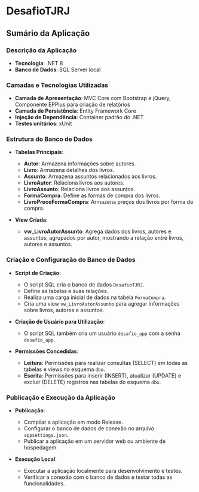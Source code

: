 # DesafioTJRJ

## Sumário da Aplicação

### Descrição da Aplicação

- **Tecnologia**: .NET 8
- **Banco de Dados**: SQL Server local

### Camadas e Tecnologias Utilizadas

- **Camada de Apresentação**: MVC Core com Bootstrap e jQuery, Componente EPPlus para criação de relatórios
- **Camada de Persistência**: Entity Framework Core
- **Injeção de Dependência**: Container padrão do .NET
- **Testes unitários**: xUnit

### Estrutura do Banco de Dados

- **Tabelas Principais**:
  - **Autor**: Armazena informações sobre autores.
  - **Livro**: Armazena detalhes dos livros.
  - **Assunto**: Armazena assuntos relacionados aos livros.
  - **LivroAutor**: Relaciona livros aos autores.
  - **LivroAssunto**: Relaciona livros aos assuntos.
  - **FormaCompra**: Define as formas de compra dos livros.
  - **LivroPrecoFormaCompra**: Armazena preços dos livros por forma de compra.

- **View Criada**:
  - **vw_LivroAutorAssunto**: Agrega dados dos livros, autores e assuntos, agrupados por autor, mostrando a relação entre livros, autores e assuntos.

### Criação e Configuração do Banco de Dados

- **Script de Criação**:
  - O script SQL cria o banco de dados `DesafioTJRJ`.
  - Define as tabelas e suas relações.
  - Realiza uma carga inicial de dados na tabela `FormaCompra`.
  - Cria uma view `vw_LivroAutorAssunto` para agregar informações sobre livros, autores e assuntos.

- **Criação de Usuário para Utilização**:
  - O script SQL também cria um usuário `desafio_app` com a senha `desafio_app`.

- **Permissões Concedidas**:
  - **Leitura**: Permissões para realizar consultas (SELECT) em todas as tabelas e views no esquema `dbo`.
  - **Escrita**: Permissões para inserir (INSERT), atualizar (UPDATE) e excluir (DELETE) registros nas tabelas do esquema `dbo`.

### Publicação e Execução da Aplicação

- **Publicação**:
  - Compilar a aplicação em modo Release.
  - Configurar o banco de dados de conexão no arquivo `appsettings.json`.
  - Publicar a aplicação em um servidor web ou ambiente de hospedagem.

- **Execução Local**:
  - Executar a aplicação localmente para desenvolvimento e testes.
  - Verificar a conexão com o banco de dados e testar todas as funcionalidades.
